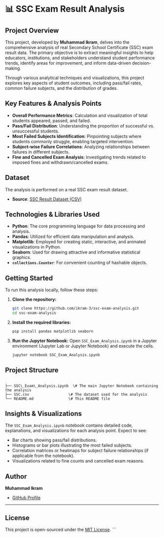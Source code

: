 

# 📊 SSC Exam Result Analysis

## Project Overview

This project, developed by **Muhammad Ikram**, delves into the comprehensive analysis of real Secondary School Certificate (SSC) exam result data. The primary objective is to extract meaningful insights to help educators, institutions, and stakeholders understand student performance trends, identify areas for improvement, and inform data-driven decision-making.

Through various analytical techniques and visualizations, this project explores key aspects of student outcomes, including pass/fail rates, common failure subjects, and the distribution of grades.

## Key Features & Analysis Points

* **Overall Performance Metrics**: Calculation and visualization of total students appeared, passed, and failed.
* **Pass/Fail Distribution**: Understanding the proportion of successful vs. unsuccessful students.
* **Most Failed Subjects Identification**: Pinpointing subjects where students commonly struggle, enabling targeted intervention.
* **Subject-wise Failure Correlations**: Analyzing relationships between failures in different subjects.
* **Fine and Cancelled Exam Analysis**: Investigating trends related to imposed fines and withdrawn/cancelled exams.

## Dataset

The analysis is performed on a real SSC exam result dataset.
* **Source**: [SSC Result Dataset (CSV)](https://raw.githubusercontent.com/ikram-3/ssc-exam-analysis/main/SSC.csv)

## Technologies & Libraries Used

* **Python**: The core programming language for data processing and analysis.
* **Pandas**: Utilized for efficient data manipulation and analysis.
* **Matplotlib**: Employed for creating static, interactive, and animated visualizations in Python.
* **Seaborn**: Used for drawing attractive and informative statistical graphics.
* **`collections.Counter`**: For convenient counting of hashable objects.

## Getting Started

To run this analysis locally, follow these steps:

1.  **Clone the repository:**
    ```bash
    git clone https://github.com/ikram-3/ssc-exam-analysis.git
    cd ssc-exam-analysis
    ```
2.  **Install the required libraries:**
    ```bash
    pip install pandas matplotlib seaborn
    ```
3.  **Run the Jupyter Notebook:**
    Open `SSC_Exam_Analysis.ipynb` in a Jupyter environment (Jupyter Lab or Jupyter Notebook) and execute the cells.

    ```bash
    jupyter notebook SSC_Exam_Analysis.ipynb
    ```

## Project Structure

````

├── SSC\_Exam\_Analysis.ipynb  \# The main Jupyter Notebook containing the analysis
├── SSC.csv                  \# The dataset used for the analysis
└── README.md                \# This README file

````

## Insights & Visualizations

The `SSC_Exam_Analysis.ipynb` notebook contains detailed code, explanations, and visualizations for each analysis point. Expect to see:

* Bar charts showing pass/fail distributions.
* Histograms or bar plots illustrating the most failed subjects.
* Correlation matrices or heatmaps for subject failure relationships (if applicable from the notebook).
* Visualizations related to fine counts and cancelled exam reasons.

## Author

**Muhammad Ikram**
* [GitHub Profile](https://github.com/ikram-3)
---
## License

This project is open-sourced under the [MIT License](LICENSE). ```
````
